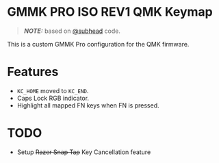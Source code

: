 # GMMK PRO ISO REV1 QMK Keymap
> **_NOTE:_** based on [@subhead](https://github.com/subhead/qmk_gmmk_pro/) code.

This is a custom GMMK Pro configuration for the QMK firmware.

# Features
- `KC_HOME` moved to `KC_END`.
- Caps Lock RGB indicator.
- Highlight all mapped FN keys when FN is pressed.

# TODO
- Setup ~~Razer Snap Tap~~ Key Cancellation feature
